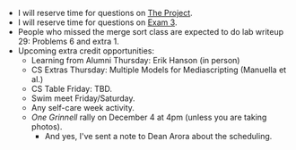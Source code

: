* I will reserve time for questions on [The Project](../assignments/project.html).
* I will reserve time for questions on [Exam 3](../assignments/exam.03.html).
* People who missed the merge sort class are expected to do
  lab writeup 29: Problems 6 and extra 1.
* Upcoming extra credit opportunities:
    * Learning from Alumni Thursday: Erik Hanson (in person)
    * CS Extras Thursday: Multiple Models for Mediascripting (Manuella et al.)
    * CS Table Friday: TBD.
    * Swim meet Friday/Saturday.
    * Any self-care week activity.
    * _One Grinnell_ rally on December 4 at 4pm (unless you are taking photos).
        * And yes, I've sent a note to Dean Arora about the scheduling.
